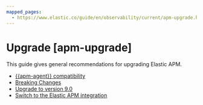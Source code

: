 ```yaml
---
mapped_pages:
  - https://www.elastic.co/guide/en/observability/current/apm-upgrade.html
---
```


# Upgrade [apm-upgrade]

This guide gives general recommendations for upgrading Elastic APM.

* [{{apm-agent}} compatibility](apm-agent-compatibility.md)
* [Breaking Changes](apm-server://release-notes/breaking-changes.md)
* [Upgrade to version 9.0](upgrade-to-version-90.md)
* [Switch to the Elastic APM integration](switch-to-elastic-apm-integration.md)
